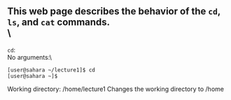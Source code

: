 This web page describes the behavior of the `cd`, `ls`, and `cat` commands.\
\
---
`cd`:\
No arguments:\
```
[user@sahara ~/lecture1]$ cd
[user@sahara ~]$
```
Working directory: /home/lecture1
Changes the working directory to /home
